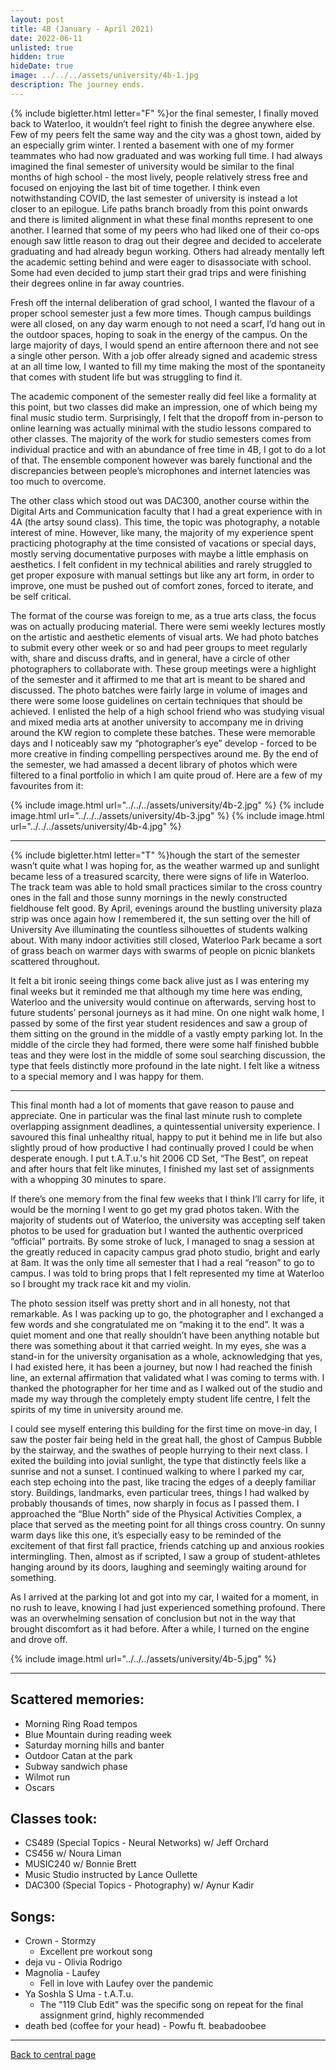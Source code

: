 ```yaml
---
layout: post
title: 4B (January - April 2021)
date: 2022-06-11
unlisted: true
hidden: true
hideDate: true
image: ../../../assets/university/4b-1.jpg
description: The journey ends.
---
```

{% include bigletter.html letter="F" %}or the final semester, I finally moved back to Waterloo, it wouldn’t feel right to finish the degree anywhere else. Few of my peers felt the same way and the city was a ghost town, aided by an especially grim winter. I rented a basement with one of my former teammates who had now graduated and was working full time. I had always imagined the final semester of university would be similar to the final months of high school - the most lively, people relatively stress free and focused on enjoying the last bit of time together. I think even notwithstanding COVID, the last semester of university is instead a lot closer to an epilogue. Life paths branch broadly from this point onwards and there is limited alignment in what these final months represent to one another. I learned that some of my peers who had liked one of their co-ops enough saw little reason to drag out their degree and decided to accelerate graduating and had already begun working. Others had already mentally left the academic setting behind and were eager to disassociate with school. Some had even decided to jump start their grad trips and were finishing their degrees online in far away countries.

Fresh off the internal deliberation of grad school, I wanted the flavour of a proper school semester just a few more times. Though campus buildings were all closed, on any day warm enough to not need a scarf, I’d hang out in the outdoor spaces, hoping to soak in the energy of the campus. On the large majority of days, I would spend an entire afternoon there and not see a single other person. With a job offer already signed and academic stress at an all time low, I wanted to fill my time making the most of the spontaneity that comes with student life but was struggling to find it.

The academic component of the semester really did feel like a formality at this point, but two classes did make an impression, one of which being my final music studio term. Surprisingly, I felt that the dropoff from in-person to online learning was actually minimal with the studio lessons compared to other classes. The majority of the work for studio semesters comes from individual practice and with an abundance of free time in 4B, I got to do a lot of that. The ensemble component however was barely functional and the discrepancies between people’s microphones and internet latencies was too much to overcome.

The other class which stood out was DAC300, another course within the Digital Arts and Communication faculty that I had a great experience with in 4A (the artsy sound class). This time, the topic was photography, a notable interest of mine. However, like many, the majority of my experience spent practicing photography at the time consisted of vacations or special days, mostly serving documentative purposes with maybe a little emphasis on aesthetics. I felt confident in my technical abilities and rarely struggled to get proper exposure with manual settings but like any art form, in order to improve, one must be pushed out of comfort zones, forced to iterate, and be self critical.

The format of the course was foreign to me, as a true arts class, the focus was on actually producing material. There were semi weekly lectures mostly on the artistic and aesthetic elements of visual arts. We had photo batches to submit every other week or so and had peer groups to meet regularly with, share and discuss drafts, and in general, have a circle of other photographers to collaborate with. These group meetings were a highlight of the semester and it affirmed to me that art is meant to be shared and discussed. The photo batches were fairly large in volume of images and there were some loose guidelines on certain techniques that should be achieved. I enlisted the help of a high school friend who was studying visual and mixed media arts at another university to accompany me in driving around the KW region to complete these batches. These were memorable days and I noticeably saw my “photographer’s eye” develop - forced to be more creative in finding compelling perspectives around me. By the end of the semester, we had amassed a decent library of photos which were filtered to a final portfolio in which I am quite proud of. Here are a few of my favourites from it:

{% include image.html url="../../../assets/university/4b-2.jpg" %}
{% include image.html url="../../../assets/university/4b-3.jpg" %}
{% include image.html url="../../../assets/university/4b-4.jpg" %}

---

{% include bigletter.html letter="T" %}hough the start of the semester wasn’t quite what I was hoping for, as the weather warmed up and sunlight became less of a treasured scarcity, there were signs of life in Waterloo. The track team was able to hold small practices similar to the cross country ones in the fall and those sunny mornings in the newly constructed fieldhouse felt good. By April, evenings around the bustling university plaza strip was once again how I remembered it, the sun setting over the hill of University Ave illuminating the countless silhouettes of students walking about. With many indoor activities still closed, Waterloo Park became a sort of grass beach on warmer days with swarms of people on picnic blankets scattered throughout.

It felt a bit ironic seeing things come back alive just as I was entering my final weeks but it reminded me that although my time here was ending, Waterloo and the university would continue on afterwards, serving host to future students’ personal journeys as it had mine. On one night walk home, I passed by some of the first year student residences and saw a group of them sitting on the ground in the middle of a vastly empty parking lot. In the middle of the circle they had formed, there were some half finished bubble teas and they were lost in the middle of some soul searching discussion, the type that feels distinctly more profound in the late night. I felt like a witness to a special memory and I was happy for them.

---

This final month had a lot of moments that gave reason to pause and appreciate. One in particular was the final last minute rush to complete overlapping assignment deadlines, a quintessential university experience. I savoured this final unhealthy ritual, happy to put it behind me in life but also slightly proud of how productive I had continually proved I could be when desperate enough. I put t.A.T.u.'s hit 2006 CD Set, “The Best”, on repeat and after hours that felt like minutes, I finished my last set of assignments with a whopping 30 minutes to spare.

If there’s one memory from the final few weeks that I think I’ll carry for life, it would be the morning I went to go get my grad photos taken. With the majority of students out of Waterloo, the university was accepting self taken photos to be used for graduation but I wanted the authentic overpriced “official” portraits. By some stroke of luck, I managed to snag a session at the greatly reduced in capacity campus grad photo studio, bright and early at 8am. It was the only time all semester that I had a real “reason” to go to campus. I was told to bring props that I felt represented my time at Waterloo so I brought my track race kit and my violin.

The photo session itself was pretty short and in all honesty, not that remarkable. As I was packing up to go, the photographer and I exchanged a few words and she congratulated me on “making it to the end”. It was a quiet moment and one that really shouldn’t have been anything notable but there was something about it that carried weight. In my eyes, she was a stand-in for the university organisation as a whole, acknowledging that yes, I had existed here, it has been a journey, but now I had reached the finish line, an external affirmation that validated what I was coming to terms with. I thanked the photographer for her time and as I walked out of the studio and made my way through the completely empty student life centre, I felt the spirits of my time in university around me.

I could see myself entering this building for the first time on move-in day, I saw the poster fair being held in the great hall, the ghost of Campus Bubble by the stairway, and the swathes of people hurrying to their next class. I exited the building into jovial sunlight, the type that distinctly feels like a sunrise and not a sunset. I continued walking to where I parked my car, each step echoing into the past, like tracing the edges of a deeply familiar story. Buildings, landmarks, even particular trees, things I had walked by probably thousands of times, now sharply in focus as I passed them. I approached the “Blue North” side of the Physical Activities Complex, a place that served as the meeting point for all things cross country. On sunny warm days like this one, it’s especially easy to be reminded of the excitement of that first fall practice, friends catching up and anxious rookies intermingling. Then, almost as if scripted, I saw a group of student-athletes hanging around by its doors, laughing and seemingly waiting around for something.

As I arrived at the parking lot and got into my car, I waited for a moment, in no rush to leave, knowing I had just experienced something profound. There was an overwhelming sensation of conclusion but not in the way that brought discomfort as it had before. After a while, I turned on the engine and drove off.

{% include image.html url="../../../assets/university/4b-5.jpg" %}

---

## Scattered memories:
* Morning Ring Road tempos
* Blue Mountain during reading week
* Saturday morning hills and banter
* Outdoor Catan at the park
* Subway sandwich phase
* Wilmot run
* Oscars

## Classes took:
* CS489 (Special Topics - Neural Networks) w/ Jeff Orchard
* CS456 w/ Noura Liman
* MUSIC240 w/ Bonnie Brett
* Music Studio instructed by Lance Oullette
* DAC300 (Special Topics - Photography) w/ Aynur Kadir


## Songs:
* Crown - Stormzy
    * Excellent pre workout song
* deja vu - Olivia Rodrigo
* Magnolia - Laufey
    * Fell in love with Laufey over the pandemic
* Ya Soshla S Uma - t.A.T.u.
    * The "119 Club Edit" was the specific song on repeat for the final assignment grind, highly recommended
* death bed (coffee for your head) - Powfu ft. beabadoobee


---

[Back to central page](https://nick-xie.github.io/blog/2022/06/11/this-was-university.html)
